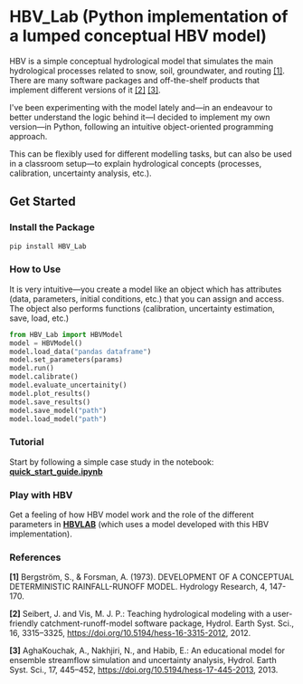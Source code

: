 # HBV_Lab (Python implementation of a lumped conceptual HBV model)

HBV is a simple conceptual hydrological model that simulates the main hydrological processes related to snow, soil, groundwater, and routing [[1]](https://watermark.silverchair.com/147.pdf?token=AQECAHi208BE49Ooan9kkhW_Ercy7Dm3ZL_9Cf3qfKAc485ysgAAA_swggP3BgkqhkiG9w0BBwagggPoMIID5AIBADCCA90GCSqGSIb3DQEHATAeBglghkgBZQMEAS4wEQQMKaeJWQ7VWIq_mqLkAgEQgIIDrh5vsWeaZ0wY6F-ERiovjNb4KimkGt_o5Pj5ZbNlsoszUqDq-oFtdcns5O02KBex_JakkQDDkMBBlg_PFsx9vpuBqYn1kC7EnMp274TfQ2NxQC70hO3OXoYWvMcZRf-Zl3r9w2LYzlmGc9fk2PmF173MeCsuIKaaA79mD0QvqI_9hN8Dz6P43uY3ybzhZPAWUaOFtudQTFy6iC9DZ1jChvSOBK_LpqltPDB5kbyDXkB8OYQl1RQQ3bBtO_G3pwFuat3m2YyKINkI7kLl6alxTs0VQc9cEXgxs_QkBubg_VBtVIaD8mNa7BxQ3PrWpPyrn02TfcAq67SVekWeN9K94P4B8aBBYuyi1-W8vqlp22gzHzr6FrtiP7PEE-7ymBAWQgro7XwZ4bulncCHb1seCeoLbuStdR93KGvKto6hOyN3uxuQZ5e1iP7726MkrMI5MhmCuw8awj2qQeH4LL4g1UuublCNtCX0KNkTCtdj3OUJfxORlLqcCS6PMwM7xkZpw4ytgJ1ro77v3T-yn3V7TbgriNX7UB9BWU2HGVz6SsSkZQoEcop0GPb_EpoqMMkw3NwEn8alJBXTcSbjkrAzWPm6kgZ3agvzbAI53fvueVayzDiZ49ifMnImnn3ge6Dcp3tb-M1Yw6rj8et1UhgfhJMbE0VGc_05KvEdrQYTndorlZPPUPpRK-3-jHOTDwOjz2ME-orp_oAcwoRqaja-e1aeLAuNFImu7PKsRSyn1x3zTh_2lks1_xt6T8kQgXeRluGhJwth1hXCa2ld7qrd1wo6H-6x63UFwO35ygr5MuIOuUnf0W2Rfb7tQtiPY9Vn_snj3frwtqBPOsgQUYtS5jXkSL-FngaOnUedrBvtv0iybblBtdd-LnClDE3KRDdVSjAAa0VS3v5RoUBxs3c8p44N5D3S4NQvdc8PZy9aHeJ6Tl7VNg-gWneGm3_BrOgiW1ylifGMb3X0J6NoYHSDy0mzR51VcM3w-gSCg44ejKuMPqS1yI-yTkZrAfXEKI8ECNdjLz_A9OjaMHr_saFijNhrdHX_l9_bFlfQEzh1zq6ueHZR6Bx3bMriUQYyajTQ0zpNdaQQXm1m5Caq4A-Agkmd6m9SPQNRquMCSYkP10uEw1deYjz6nAhELvTJhG7T8e2ZZ_uYantsrPO54_MkPTPI--4Mx9ePzP9modf7Dc3c98Iu1230duLUQd5sfkkRCF1Ab7P-FlJpUYt1xA2bS7csXfYc_IToq4EcNXx_Zw). There are many software packages and off-the-shelf products that implement different versions of it [[2]](https://www.geo.uzh.ch/en/units/h2k/Services/HBV-Model.html) [[3]](https://hess.copernicus.org/articles/17/445/2013/).

I've been experimenting with the model lately and—in an endeavour to better understand the logic behind it—I decided to implement my own version—in Python, following an intuitive object-oriented programming approach.

This can be flexibly used for different modelling tasks, but can also be used in a classroom setup—to explain hydrological concepts (processes, calibration, uncertainty analysis, etc.).

## Get Started

### Install the Package
```bash
pip install HBV_Lab
```
### How to Use
It is very intuitive—you create a model like an object which has attributes (data, parameters, initial conditions, etc.) that you can assign and access. The object also performs functions (calibration, uncertainty estimation, save, load, etc.)
```python
from HBV_Lab import HBVModel
model = HBVModel()
model.load_data("pandas dataframe")
model.set_parameters(params)
model.run()
model.calibrate()
model.evaluate_uncertainity()
model.plot_results()
model.save_results()
model.save_model("path")
model.load_model("path")
```
### Tutorial
Start by following a simple case study in the notebook:  [**quick_start_guide.ipynb**](quick_start_guide.ipynb)
### Play with HBV 
Get a feeling of how HBV model work and the role of the different parameters in [**HBVLAB**](https://www.linkedin.com/in/abdallaimam/) (which uses a model developed with this HBV implementation).
### References 
**[1]**    Bergström, S., & Forsman, A. (1973). DEVELOPMENT OF A CONCEPTUAL DETERMINISTIC RAINFALL-RUNOFF MODEL. Hydrology Research, 4, 147-170.

**[2]**    Seibert, J. and Vis, M. J. P.: Teaching hydrological modeling with a user-friendly catchment-runoff-model software package, Hydrol. Earth Syst. Sci., 16, 3315–3325, https://doi.org/10.5194/hess-16-3315-2012, 2012.

**[3]**     AghaKouchak, A., Nakhjiri, N., and Habib, E.: An educational model for ensemble streamflow simulation and uncertainty analysis, Hydrol. Earth Syst. Sci., 17, 445–452, https://doi.org/10.5194/hess-17-445-2013, 2013.

